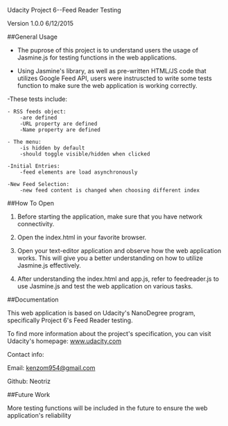 Udacity Project 6--Feed Reader Testing

Version 1.0.0 6/12/2015

##General Usage
- The puprose of this project is to understand users the usage of Jasmine.js for testing functions in the web applications.

- Using Jasmine's library, as well as pre-written HTML/JS code that utilizes Google Feed API, users were instruscted to write some tests function to make sure the web application is working correctly.

-These tests include:

	- RSS feeds object:
		-are defined
		-URL property are defined
		-Name property are defined

	- The menu:
		-is hidden by default
		-should toggle visible/hidden when clicked

	-Initial Entries:
		-feed elements are load asynchronously 

	-New Feed Selection:
		-new feed content is changed when choosing different index


##How To Open
1) Before starting the application, make sure that you have network connectivity.

2) Open the index.html in your  favorite browser.

3) Open your text-editor application and observe how the web application works. This will give you a better understanding on how to utilize Jasmine.js effectively. 

4) After understanding the index.html and app.js, refer to feedreader.js to use Jasmine.js and test the web application on various tasks. 

##Documentation 

This web application is based on Udacity's NanoDegree program, specifically Project 6's Feed Reader testing.

To find more information about the project's specification, you can visit Udacity's homepage:
www.udacity.com


Contact info:

Email: kenzom954@gmail.com

Github: Neotriz

##Future Work

More testing functions will be included in the future to ensure the web application's reliability 